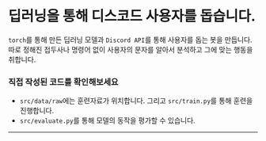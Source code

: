 # 딥러닝을 통해 디스코드 사용자를 돕습니다.
`torch`를 통해 만든 딥러닝 모델과 `Discord API`를 통해 사용자를 돕는 봇을 만듭니다. 따로 정해진 접두사나 명령어 없이 사용자의 문자를 알아서 분석하고 그에 맞는 행동을 취합니다.
### 직접 작성된 코드를 확인해보세요
* `src/data/raw`에는 훈련자료가 위치합니다. 그리고 `src/train.py`를 통해 훈련을 진행합니다.
* `src/evaluate.py`를 통해 모델의 동작을 평가할 수 있습니다.
---
